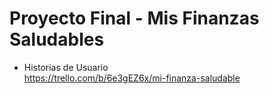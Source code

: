# Proyecto Final - Mis Finanzas Saludables

- Historias de Usuario\
https://trello.com/b/6e3gEZ6x/mi-finanza-saludable
